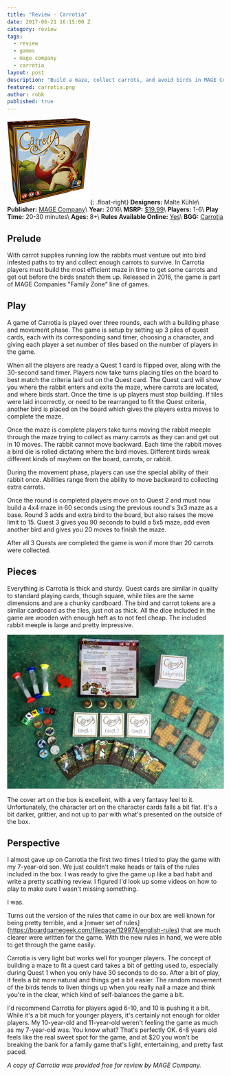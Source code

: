```yaml
---
title: "Review - Carrotia"
date: 2017-06-21 16:15:00 Z
category: review
tags:
  - review
  - games
  - mage company
  - carrotia
layout: post
description: "Build a maze, collect carrots, and avoid birds in MAGE Company's Carrotia."
featured: carrotia.png                                                                 
author: robk
published: true
---
```


![Carrotia](/images/carrotia/cover.png){: .float-right}
**Designers:** Malte Kühle\\
**Publisher:** [MAGE Company](http://magecompanygames.com)\\
**Year:** 2016\\
**MSRP:** [$19.99](http://magecompanygames.com/shop/carrotia/)\\
**Players:** 1-6\\
**Play Time:** 20-30 minutes\\
**Ages:** 8+\\
**Rules Available Online:** [Yes](https://boardgamegeek.com/filepage/129974/english-rules)\\
**BGG:** [Carrotia](https://boardgamegeek.com/boardgame/191041/carrotia)

<h2>Prelude</h2>

With carrot supplies running low the rabbits must venture out into bird infested paths to try and collect enough carrots to survive. In Carrotia players must build the most efficient maze in time to get some carrots and get out before the birds snatch them up. Released in 2016, the game is part of MAGE Companies "Family Zone" line of games.

<h2>Play</h2>

A game of Carrotia is played over three rounds, each with a building phase and movement phase. The game is setup by setting up 3 piles of quest cards, each with its corresponding sand timer, choosing a character, and giving each player a set number of tiles based on the number of players in the game.

When all the players are ready a Quest 1 card is flipped over, along with the 30-second sand timer. Players now take turns placing tiles on the board to best match the criteria laid out on the Quest card. The Quest card will show you where the rabbit enters and exits the maze, where carrots are located, and where birds start. Once the time is up players must stop building. If tiles were laid incorrectly, or need to be rearranged to fit the Quest criteria, another bird is placed on the board which gives the players extra moves to complete the maze.

Once the maze is complete players take turns moving the rabbit meeple through the maze trying to collect as many carrots as they can and get out in 10 moves. The rabbit cannot move backward. Each time the rabbit moves a bird die is rolled dictating where the bird moves. Different birds wreak different kinds of mayhem on the board, carrots, or rabbit.

During the movement phase, players can use the special ability of their rabbit once. Abilities range from the ability to move backward to collecting extra carrots.

Once the round is completed players move on to Quest 2 and must now build a 4x4 maze in 60 seconds using the previous round's 3x3 maze as a base. Round 3 adds and extra bird to the board, but also raises the move limit to 15. Quest 3 gives you 90 seconds to build a 5x5 maze, add even another bird and gives you 20 moves to finish the maze.

After all 3 Quests are completed the game is won if more than 20 carrots were collected.

<h2>Pieces</h2>

Everything is Carrotia is thick and sturdy. Quest cards are similar in quality to standard playing cards, though square, while tiles are the same dimensions and are a chunky cardboard. The bird and carrot tokens are a similar cardboard as the tiles, just not as thick. All the dice included in the game are wooden with enough heft as to not feel cheap. The included rabbit meeple is large and pretty impressive.

![Carrotia Pieces](/images/carrotia/pieces.jpg)

The cover art on the box is excellent, with a very fantasy feel to it. Unfortunately, the character art on the character cards falls a bit flat. It's a bit darker, grittier, and not up to par with what's presented on the outside of the box.

<h2>Perspective</h2>

I almost gave up on Carrotia the first two times I tried to play the game with my 7-year-old son. We just couldn't make heads or tails of the rules included in the box. I was ready to give the game up like a bad habit and write a pretty scathing review. I figured I'd look up some videos on how to play to make sure I wasn't missing something.

I was.

Turns out the version of the rules that came in our box are well known for being pretty terrible, and a ]newer set of rules](https://boardgamegeek.com/filepage/129974/english-rules) that are much clearer were written for the game. With the new rules in hand, we were able to get through the game easily.

Carrotia is very light but works well for younger players. The concept of building a maze to fit a quest card takes a bit of getting used to, especially during Quest 1 when you only have 30 seconds to do so. After a bit of play, it feels a bit more natural and things get a bit easier. The random movement of the birds tends to liven things up when you really nail a maze and think you're in the clear, which kind of self-balances the game a bit.

I'd recommend Carrotia for players aged 6-10, and 10 is pushing it a bit. While it's a bit much for younger players, it's certainly not enough for older players. My 10-year-old and 11-year-old weren't feeling the game as much as my 7-year-old was. You know what? That's perfectly OK. 6-8 years old feels like the real sweet spot for the game, and at $20 you won't be breaking the bank for a family game that's light, entertaining, and pretty fast paced.

*A copy of Carrotia was provided free for review by MAGE Company.*
